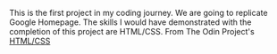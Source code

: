 This is the first project in my coding journey. We are going to replicate Google Homepage.
The skills I would have demonstrated with the completion of this project are HTML/CSS.
From The Odin Project's [HTML/CSS](http://www.theodinproject.com/web-development-101/html-css)
